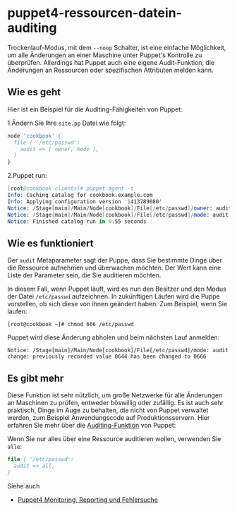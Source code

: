 # puppet4-ressourcen-datein-auditing

Trockenlauf-Modus, mit dem `--noop` Schalter, ist eine einfache Möglichkeit, um alle Änderungen an einer Maschine unter Puppet's Kontrolle zu überprüfen. Allerdings hat Puppet auch eine eigene Audit-Funktion, die Änderungen an Ressourcen oder spezifischen Attributen melden kann.

## Wie es geht

Hier ist ein Beispiel für die Auditing-Fähigkeiten von Puppet:

1.Ändern Sie Ihre `site.pp` Datei wie folgt:

```pp
node 'cookbook' {
  file { '/etc/passwd':
    audit => [ owner, mode ],
  }
}
```

2.Puppet run:

```s
[root@cookbook clients]# puppet agent -t
Info: Caching catalog for cookbook.example.com
Info: Applying configuration version '1413789080'
Notice: /Stage[main]/Main/Node[cookbook]/File[/etc/passwd]/owner: audit change: newly-recorded value 0
Notice: /Stage[main]/Main/Node[cookbook]/File[/etc/passwd]/mode: audit change: newly-recorded value 644
Notice: Finished catalog run in 0.55 seconds
```

## Wie es funktioniert

Der `audit` Metaparameter sagt der Puppe, dass Sie bestimmte Dinge über die Ressource aufnehmen und überwachen möchten. Der Wert kann eine Liste der Parameter sein, die Sie auditieren möchten.

In diesem Fall, wenn Puppet läuft, wird es nun den Besitzer und den Modus der Datei `/etc/passwd` aufzeichnen. In zukünftigen Läufen wird die Puppe vorstellen, ob sich diese von ihnen geändert haben. Zum Beispiel, wenn Sie laufen:

`[root@cookbook ~]# chmod 666 /etc/passwd`

Puppet wird diese Änderung abholen und beim nächsten Lauf anmelden:

`Notice: /Stage[main]/Main/Node[cookbook]/File[/etc/passwd]/mode: audit change: previously recorded value 0644 has been changed to 0666`

## Es gibt mehr

Diese Funktion ist sehr nützlich, um große Netzwerke für alle Änderungen an Maschinen zu prüfen, entweder böswillig oder zufällig. Es ist auch sehr praktisch, Dinge im Auge zu behalten, die nicht von Puppet verwaltet werden, zum Beispiel Anwendungscode auf Produktionsservern. Hier erfahren Sie mehr über die [Auditing-Funktion](Http://puppetlabs.com/blog/all-about-auditing-with-puppet/) von Puppet:

Wenn Sie nur alles über eine Ressource auditieren wollen, verwenden Sie `alle`:

```pp
file { '/etc/passwd':
  audit => all,
}
```

Siehe auch

* [Puppet4 Monitoring, Reporting und Fehlersuche](../puppet-monitorin-reporting-fehlersuche)
